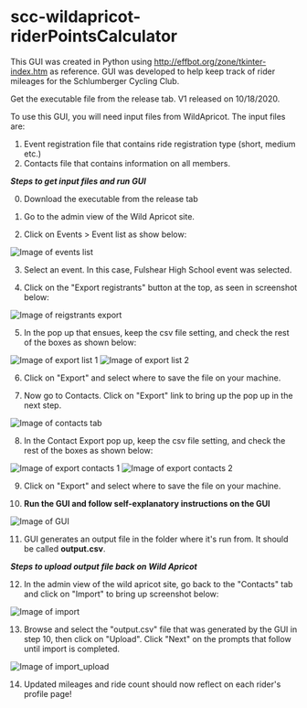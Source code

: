 # scc-wildapricot-riderPointsCalculator

This GUI was created in Python using http://effbot.org/zone/tkinter-index.htm as reference.
GUI was developed to help keep track of rider mileages for the Schlumberger Cycling Club.

Get the executable file from the release tab. 
V1 released on 10/18/2020.

To use this GUI, you will need input files from WildApricot.
The input files are: 

1. Event registration file that contains ride registration type (short, medium etc.)
2. Contacts file that contains information on all members.

***Steps to get input files and run GUI***

0. Download the executable from the release tab

1. Go to the admin view of the Wild Apricot site.

2. Click on Events > Event list as show below:

![Image of events list](https://github.com/sandeep156/scc-wildapricot-riderPointsCalculator/blob/master/readmeImages/1_EventsList.jpg)

3. Select an event. In this case, Fulshear High School event was selected. 

4. Click on the "Export registrants" button at the top, as seen in screenshot below:

![Image of reigstrants export](https://github.com/sandeep156/scc-wildapricot-riderPointsCalculator/blob/master/readmeImages/3_ExportRegistrants.jpg)

5. In the pop up that ensues, keep the csv file setting, and check the rest of the boxes as shown below:

![Image of export list 1](https://github.com/sandeep156/scc-wildapricot-riderPointsCalculator/blob/master/readmeImages/4_exportDetails1.jpg)
![Image of export list 2](https://github.com/sandeep156/scc-wildapricot-riderPointsCalculator/blob/master/readmeImages/5_exportDetails2.jpg)

6. Click on "Export" and select where to save the file on your machine.

7. Now go to Contacts. Click on "Export" link to bring up the pop up in the next step.

![Image of contacts tab](https://github.com/sandeep156/scc-wildapricot-riderPointsCalculator/blob/master/readmeImages/6_ContactsTab.jpg)

8. In the Contact Export pop up, keep the csv file setting, and check the rest of the boxes as shown below:

![Image of export contacts 1](https://github.com/sandeep156/scc-wildapricot-riderPointsCalculator/blob/master/readmeImages/7_exportContacts1.jpg)
![Image of export contacts 2](https://github.com/sandeep156/scc-wildapricot-riderPointsCalculator/blob/master/readmeImages/8_exportContacts1.jpg)

9. Click on "Export" and select where to save the file on your machine.

10. **Run the GUI and follow self-explanatory instructions on the GUI**

![Image of GUI](https://github.com/sandeep156/scc-wildapricot-riderPointsCalculator/blob/master/readmeImages/11_GUIScreenshot.jpg)

11. GUI generates an output file in the folder where it's run from. It should be called **output.csv**.


***Steps to upload output file back on Wild Apricot***

12. In the admin view of the wild apricot site, go back to the "Contacts" tab and click on "Import" to bring up screenshot below:

![Image of import](https://github.com/sandeep156/scc-wildapricot-riderPointsCalculator/blob/master/readmeImages/9_ImportTab.jpg)

13. Browse and select the "output.csv" file that was generated by the GUI in step 10, then click on "Upload". Click "Next" on the prompts that follow until import
is completed.

![Image of import_upload](https://github.com/sandeep156/scc-wildapricot-riderPointsCalculator/blob/master/readmeImages/10_SelectOutputcsv.jpg)

14. Updated mileages and ride count should now reflect on each rider's profile page!
